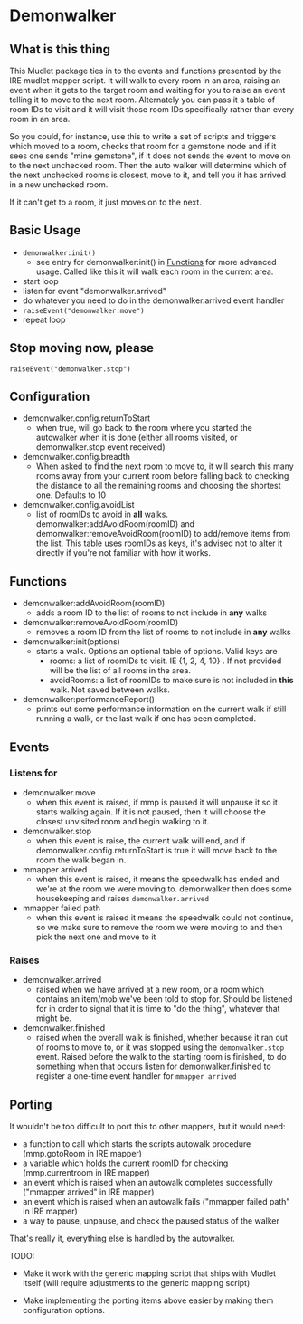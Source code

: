 # Demonwalker

## What is this thing

This Mudlet package ties in to the events and functions presented by the IRE mudlet mapper script. It will walk to every room in an area, raising an event when it gets to the target room and waiting for you to raise an event telling it to move to the next room. Alternately you can pass it a table of room IDs to visit and it will visit those room IDs specifically rather than every room in an area.

So you could, for instance, use this to write a set of scripts and triggers which moved to a room, checks that room for a gemstone node and if it sees one sends "mine gemstone", if it does not sends the event to move on to the next unchecked room. Then the auto walker will determine which of the next unchecked rooms is closest, move to it, and tell you it has arrived in a new unchecked room. 

If it can't get to a room, it just moves on to the next.

## Basic Usage

* `demonwalker:init()`
  * see entry for demonwalker:init() in [Functions](#functions) for more advanced usage. Called like this it will walk each room in the current area.
* start loop
* listen for event "demonwalker.arrived"
* do whatever you need to do in the demonwalker.arrived event handler
* `raiseEvent("demonwalker.move")`
* repeat loop

## Stop moving now, please

`raiseEvent("demonwalker.stop")`

## Configuration

* demonwalker.config.returnToStart
  * when true, will go back to the room where you started the autowalker when it is done (either all rooms visited, or demonwalker.stop event received)
* demonwalker.config.breadth
  * When asked to find the next room to move to, it will search this many rooms away from your current room before falling back to checking the distance to all the remaining rooms and choosing the shortest one. Defaults to 10
* demonwalker.config.avoidList
  * list of roomIDs to avoid in **all** walks. demonwalker:addAvoidRoom(roomID) and demonwalker:removeAvoidRoom(roomID) to add/remove items from the list. This table uses roomIDs as keys, it's advised not to alter it directly if you're not familiar with how it works.

## Functions

* demonwalker:addAvoidRoom(roomID)
  * adds a room ID to the list of rooms to not include in **any** walks
* demonwalker:removeAvoidRoom(roomID)
  * removes a room ID from the list of rooms to not include in **any** walks
* demonwalker:init(options)
  * starts a walk. Options an optional table of options. Valid keys are
    * rooms: a list of roomIDs to visit. IE {1, 2, 4, 10} . If not provided will be the list of all rooms in the area.
    * avoidRooms: a list of roomIDs to make sure is not included in **this** walk. Not saved between walks.
* demonwalker:performanceReport()
  * prints out some performance information on the current walk if still running a walk, or the last walk if one has been completed.

## Events

### Listens for

* demonwalker.move
  * when this event is raised, if mmp is paused it will unpause it so it starts walking again. If it is not paused, then it will choose the closest unvisited room and begin walking to it.
* demonwalker.stop
  * when this event is raise, the current walk will end, and if demonwalker.config.returnToStart is true it will move back to the room the walk began in.
* mmapper arrived
  * when this event is raised, it means the speedwalk has ended and we're at the room we were moving to. demonwalker then does some housekeeping and raises `demonwalker.arrived`
* mmapper failed path
  * when this event is raised it means the speedwalk could not continue, so we make sure to remove the room we were moving to and then pick the next one and move to it

### Raises

* demonwalker.arrived
  * raised when we have arrived at a new room, or a room which contains an item/mob we've been told to stop for. Should be listened for in order to signal that it is time to "do the thing", whatever that might be.
* demonwalker.finished
  * raised when the overall walk is finished, whether because it ran out of rooms to move to, or it was stopped using the `demonwalker.stop` event. Raised before the walk to the starting room is finished, to do something when that occurs listen for demonwalker.finished to register a one-time event handler for `mmapper arrived`

## Porting

It wouldn't be too difficult to port this to other mappers, but it would need:

* a function to call which starts the scripts autowalk procedure (mmp.gotoRoom in IRE mapper)
* a variable which holds the current roomID for checking (mmp.currentroom in IRE mapper)
* an event which is raised when an autowalk completes successfully ("mmapper arrived" in IRE mapper)
* an event which is raised when an autowalk fails ("mmapper failed path" in IRE mapper)
* a way to pause, unpause, and check the paused status of the walker

That's really it, everything else is handled by the autowalker.

TODO:

* Make it work with the generic mapping script that ships with Mudlet itself (will require adjustments to the generic mapping script)

* Make implementing the porting items above easier by making them configuration options.
